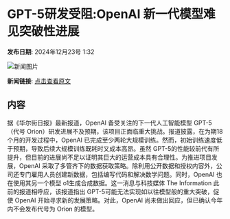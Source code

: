 # GPT-5研发受阻:OpenAI 新一代模型难见突破性进展

**发布日期**: 2024年12月23号 1:32

![新闻图片](https://pic.chinaz.com/picmap/thumb/202408081517305964_2.jpg)

**新闻链接**: [点击查看原文](https://www.aibase.com/zh/news/14161)

## 内容

据《华尔街日报》最新报道，OpenAI 备受关注的下一代人工智能模型 GPT-5（代号 Orion）研发进展不及预期，该项目正面临重大挑战。报道披露，在为期18个月的开发过程中，OpenAI 已完成至少两轮大规模训练。然而，初始训练速度低于预期，导致后续大规模训练既耗时又成本高昂。虽然 GPT-5的性能较前代有所提升，但目前的进展尚不足以证明其巨大的运营成本具有合理性。为推进项目发展，OpenAI 采取了多管齐下的数据获取策略。除利用公开数据和授权内容外，公司还专门雇用人员创建新数据，包括编写代码和解决数学问题。同时，OpenAI 也在使用其另一个模型 o1生成合成数据。这一消息与科技媒体 The Information 此前的报道相呼应，该报道指出 GPT-5可能无法实现如以往模型般的重大突破，促使 OpenAI 开始寻求新的发展策略。对此，OpenAI 尚未做出回应，但已确认今年内不会发布代号为 Orion 的模型。
